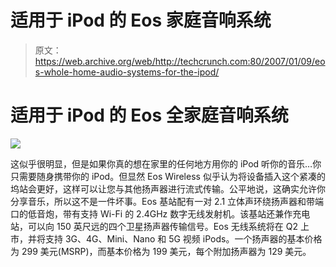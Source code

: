 # 适用于 iPod 的 Eos 家庭音响系统

> 原文：<https://web.archive.org/web/http://techcrunch.com:80/2007/01/09/eos-whole-home-audio-systems-for-the-ipod/>

# 适用于 iPod 的 Eos 全家庭音响系统

![](img/f58b9878b117b42d1e484bf29e0fc6cc.png)

这似乎很明显，但是如果你真的想在家里的任何地方用你的 iPod 听你的音乐…你只需要随身携带你的 iPod。但显然 Eos Wireless 似乎认为将设备插入这个紧凑的坞站会更好，这样可以让您与其他扬声器进行流式传输。公平地说，这确实允许你分享音乐，所以这不是一件坏事。Eos 基站配有一对 2.1 立体声环绕扬声器和带端口的低音炮，带有支持 Wi-Fi 的 2.4GHz 数字无线发射机。该基站还兼作充电站，可以向 150 英尺远的四个卫星扬声器传输信号。Eos 无线系统将在 Q2 上市，并将支持 3G、4G、Mini、Nano 和 5G 视频 iPods。一个扬声器的基本价格为 299 美元(MSRP)，而基本价格为 199 美元，每个附加扬声器为 129 美元。